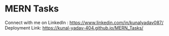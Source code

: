# MERN Tasks

Connect with me on LinkedIn : https://www.linkedin.com/in/kunalyadav087/
Deployment Link: https://kunal-yadav-404.github.io/MERN_Tasks/
